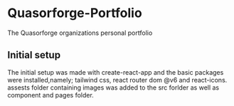 # Quasorforge-Portfolio
The Quasorforge organizations personal portfolio


## Initial setup
The initial setup was made with create-react-app and the basic packages were installed,namely; tailwind css, react router dom @v6 and react-icons. assests folder containing images was added to the src forlder as well as component and pages folder.


